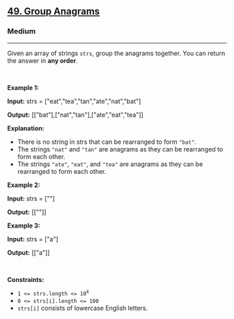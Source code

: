 <h2><a href="https://leetcode.com/problems/group-anagrams/?envType=problem-list-v2&envId=array">49. Group Anagrams</a></h2><h3>Medium</h3><hr><p>Given an array of strings <code>strs</code>, group the <span data-keyword="anagram">anagrams</span> together. You can return the answer in <strong>any order</strong>.</p>

<p>&nbsp;</p>
<p><strong class="example">Example 1:</strong></p>

<div class="example-block">
<p><strong>Input:</strong> <span class="example-io">strs = [&quot;eat&quot;,&quot;tea&quot;,&quot;tan&quot;,&quot;ate&quot;,&quot;nat&quot;,&quot;bat&quot;]</span></p>

<p><strong>Output:</strong> <span class="example-io">[[&quot;bat&quot;],[&quot;nat&quot;,&quot;tan&quot;],[&quot;ate&quot;,&quot;eat&quot;,&quot;tea&quot;]]</span></p>

<p><strong>Explanation:</strong></p>

<ul>
	<li>There is no string in strs that can be rearranged to form <code>&quot;bat&quot;</code>.</li>
	<li>The strings <code>&quot;nat&quot;</code> and <code>&quot;tan&quot;</code> are anagrams as they can be rearranged to form each other.</li>
	<li>The strings <code>&quot;ate&quot;</code>, <code>&quot;eat&quot;</code>, and <code>&quot;tea&quot;</code> are anagrams as they can be rearranged to form each other.</li>
</ul>
</div>

<p><strong class="example">Example 2:</strong></p>

<div class="example-block">
<p><strong>Input:</strong> <span class="example-io">strs = [&quot;&quot;]</span></p>

<p><strong>Output:</strong> <span class="example-io">[[&quot;&quot;]]</span></p>
</div>

<p><strong class="example">Example 3:</strong></p>

<div class="example-block">
<p><strong>Input:</strong> <span class="example-io">strs = [&quot;a&quot;]</span></p>

<p><strong>Output:</strong> <span class="example-io">[[&quot;a&quot;]]</span></p>
</div>

<p>&nbsp;</p>
<p><strong>Constraints:</strong></p>

<ul>
	<li><code>1 &lt;= strs.length &lt;= 10<sup>4</sup></code></li>
	<li><code>0 &lt;= strs[i].length &lt;= 100</code></li>
	<li><code>strs[i]</code> consists of lowercase English letters.</li>
</ul>
